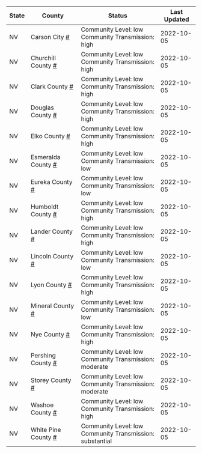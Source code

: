 State | County | Status | Last Updated
--- | --- | --- | --- 
NV | Carson City <a href="#carson_city">#</a> | <a name="carson_city"></a>Community Level: low<br/>Community Transmission: high | 2022-10-05
NV | Churchill County <a href="#churchill_county">#</a> | <a name="churchill_county"></a>Community Level: low<br/>Community Transmission: high | 2022-10-05
NV | Clark County <a href="#clark_county">#</a> | <a name="clark_county"></a>Community Level: low<br/>Community Transmission: high | 2022-10-05
NV | Douglas County <a href="#douglas_county">#</a> | <a name="douglas_county"></a>Community Level: low<br/>Community Transmission: high | 2022-10-05
NV | Elko County <a href="#elko_county">#</a> | <a name="elko_county"></a>Community Level: low<br/>Community Transmission: high | 2022-10-05
NV | Esmeralda County <a href="#esmeralda_county">#</a> | <a name="esmeralda_county"></a>Community Level: low<br/>Community Transmission: low | 2022-10-05
NV | Eureka County <a href="#eureka_county">#</a> | <a name="eureka_county"></a>Community Level: low<br/>Community Transmission: low | 2022-10-05
NV | Humboldt County <a href="#humboldt_county">#</a> | <a name="humboldt_county"></a>Community Level: low<br/>Community Transmission: high | 2022-10-05
NV | Lander County <a href="#lander_county">#</a> | <a name="lander_county"></a>Community Level: low<br/>Community Transmission: high | 2022-10-05
NV | Lincoln County <a href="#lincoln_county">#</a> | <a name="lincoln_county"></a>Community Level: low<br/>Community Transmission: low | 2022-10-05
NV | Lyon County <a href="#lyon_county">#</a> | <a name="lyon_county"></a>Community Level: low<br/>Community Transmission: high | 2022-10-05
NV | Mineral County <a href="#mineral_county">#</a> | <a name="mineral_county"></a>Community Level: low<br/>Community Transmission: low | 2022-10-05
NV | Nye County <a href="#nye_county">#</a> | <a name="nye_county"></a>Community Level: low<br/>Community Transmission: high | 2022-10-05
NV | Pershing County <a href="#pershing_county">#</a> | <a name="pershing_county"></a>Community Level: low<br/>Community Transmission: moderate | 2022-10-05
NV | Storey County <a href="#storey_county">#</a> | <a name="storey_county"></a>Community Level: low<br/>Community Transmission: moderate | 2022-10-05
NV | Washoe County <a href="#washoe_county">#</a> | <a name="washoe_county"></a>Community Level: low<br/>Community Transmission: high | 2022-10-05
NV | White Pine County <a href="#white_pine_county">#</a> | <a name="white_pine_county"></a>Community Level: low<br/>Community Transmission: substantial | 2022-10-05
